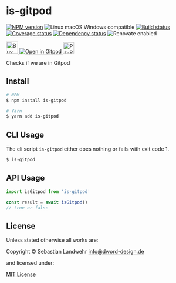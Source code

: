<!-- TITLE/ -->
# is-gitpod
<!-- /TITLE -->

<!-- BADGES/ -->
[![NPM version](https://img.shields.io/npm/v/is-gitpod.svg)](https://npmjs.org/package/is-gitpod)
![Linux macOS Windows compatible](https://img.shields.io/badge/os-linux%20%7C%C2%A0macos%20%7C%C2%A0windows-blue)
[![Build status](https://img.shields.io/github/workflow/status/dword-design/is-gitpod/build)](https://github.com/dword-design/is-gitpod/actions)
[![Coverage status](https://img.shields.io/coveralls/dword-design/is-gitpod)](https://coveralls.io/github/dword-design/is-gitpod)
[![Dependency status](https://img.shields.io/david/dword-design/is-gitpod)](https://david-dm.org/dword-design/is-gitpod)
![Renovate enabled](https://img.shields.io/badge/renovate-enabled-brightgreen)

<a href="https://www.buymeacoffee.com/dword">
  <img
    src="https://www.buymeacoffee.com/assets/img/guidelines/download-assets-sm-2.svg"
    alt="Buy Me a Coffee"
    height="32"
  >
</a><a href="https://gitpod.io/#https://github.com/dword-design/is-gitpod">
  <img src="https://gitpod.io/button/open-in-gitpod.svg" alt="Open in Gitpod">
</a>
<a href="https://paypal.me/SebastianLandwehr">
  <img
    src="https://upload.wikimedia.org/wikipedia/commons/b/b5/PayPal.svg"
    alt="PayPal"
    height="30"
  >
</a>
<!-- /BADGES -->

<!-- DESCRIPTION/ -->
Checks if we are in Gitpod
<!-- /DESCRIPTION -->

<!-- INSTALL/ -->
## Install

```bash
# NPM
$ npm install is-gitpod

# Yarn
$ yarn add is-gitpod
```
<!-- /INSTALL -->

## CLI Usage
The cli script `is-gitpod` either does nothing or fails with exit code 1.

```bash
$ is-gitpod
```

## API Usage

```js
import isGitpod from 'is-gitpod'

const result = await isGitpod()
// true or false
```

<!-- LICENSE/ -->
## License

Unless stated otherwise all works are:

Copyright &copy; Sebastian Landwehr <info@dword-design.de>

and licensed under:

[MIT License](https://opensource.org/licenses/MIT)
<!-- /LICENSE -->
